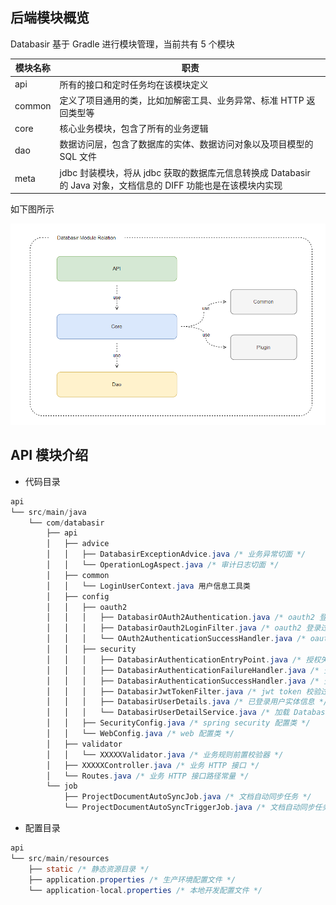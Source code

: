 ## 后端模块概览

Databasir 基于 Gradle 进行模块管理，当前共有 5 个模块

| 模块名称 | 职责                                                         |
| -------- | ------------------------------------------------------------ |
| api      | 所有的接口和定时任务均在该模块定义                           |
| common   | 定义了项目通用的类，比如加解密工具、业务异常、标准 HTTP 返回类型等 |
| core     | 核心业务模块，包含了所有的业务逻辑                           |
| dao      | 数据访问层，包含了数据库的实体、数据访问对象以及项目模型的 SQL 文件 |
| meta     | jdbc 封装模块，将从 jdbc 获取的数据库元信息转换成 Databasir 的 Java 对象，文档信息的 DIFF  功能也是在该模块内实现 |

如下图所示

![](./img/module-relation.png)



## API 模块介绍

- 代码目录

```java
api
└── src/main/java
    └── com/databasir
        ├── api
        │   ├── advice
        │   │   ├── DatabasirExceptionAdvice.java /* 业务异常切面 */
        │   │   └── OperationLogAspect.java /* 审计日志切面 */
        │   ├── common
        │   │   └── LoginUserContext.java 用户信息工具类
        │   ├── config
        │   │   ├── oauth2
        │   │   │   ├── DatabasirOAuth2Authentication.java /* oauth2 登录信息实体 */
        │   │   │   ├── DatabasirOauth2LoginFilter.java /* oauth2 登录过滤器 */
        │   │   │   └── OAuth2AuthenticationSuccessHandler.java /* oauth2 登录成功回调类 */
        │   │   ├── security
        │   │   │   ├── DatabasirAuthenticationEntryPoint.java /* 授权失败回调类 */
        │   │   │   ├── DatabasirAuthenticationFailureHandler.java /* 登录失败回调类 */
        │   │   │   ├── DatabasirAuthenticationSuccessHandler.java /* 登录成功回调类 */
        │   │   │   ├── DatabasirJwtTokenFilter.java /* jwt token 校验过滤器 */
        │   │   │   ├── DatabasirUserDetails.java /* 已登录用户实体信息 */
        │   │   │   └── DatabasirUserDetailService.java /* 加载 DatabasirUserDetails 的 service  */
        │   │   ├── SecurityConfig.java /* spring security 配置类 */
        │   │   └── WebConfig.java /* web 配置类 */
        │   ├── validator
        │   │   └── XXXXXValidator.java /* 业务规则前置校验器 */
        │   ├── XXXXXController.java /* 业务 HTTP 接口 */
        │   └── Routes.java /* 业务 HTTP 接口路径常量 */
        └── job
            ├── ProjectDocumentAutoSyncJob.java /* 文档自动同步任务 */
            └── ProjectDocumentAutoSyncTriggerJob.java /* 文档自动同步任务启用任务 */
```



- 配置目录

```java
api
└── src/main/resources
    ├── static /* 静态资源目录 */
    ├── application.properties /* 生产环境配置文件 */
    └── application-local.properties /* 本地开发配置文件 */
```

